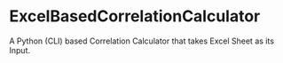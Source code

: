 # ExcelBasedCorrelationCalculator
A Python (CLI) based Correlation Calculator that takes Excel Sheet as its Input.
